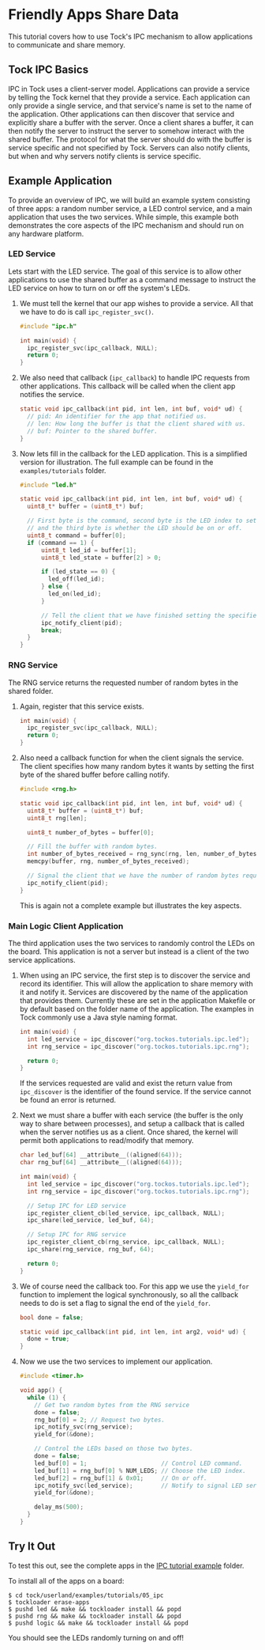 Friendly Apps Share Data
========================

This tutorial covers how to use Tock's IPC mechanism to allow applications
to communicate and share memory.


Tock IPC Basics
---------------

IPC in Tock uses a client-server model. Applications can provide a service by
telling the Tock kernel that they provide a service. Each application can only
provide a single service, and that service's name is set to the name of the
application. Other applications can then discover that service and explicitly
share a buffer with the server. Once a client shares a buffer, it can then
notify the server to instruct the server to somehow interact with the shared
buffer. The protocol for what the server should do with the buffer is service
specific and not specified by Tock. Servers can also notify clients, but when
and why servers notify clients is service specific.

Example Application
-------------------

To provide an overview of IPC, we will build an example system consisting of
three apps: a random number service, a LED control service, and a main
application that uses the two services. While simple, this example both
demonstrates the core aspects of the IPC mechanism and should run on any
hardware platform.

### LED Service

Lets start with the LED service. The goal of this service is to allow other
applications to use the shared buffer as a command message to instruct the
LED service on how to turn on or off the system's LEDs.

1. We must tell the kernel that our app wishes to provide a service. All that
we have to do is call `ipc_register_svc()`.

    ```c
    #include "ipc.h"

    int main(void) {
      ipc_register_svc(ipc_callback, NULL);
      return 0;
    }
    ```

2. We also need that callback (`ipc_callback`) to handle IPC requests from
other applications. This callback will be called when the client app notifies
the service.

    ```c
    static void ipc_callback(int pid, int len, int buf, void* ud) {
      // pid: An identifier for the app that notified us.
      // len: How long the buffer is that the client shared with us.
      // buf: Pointer to the shared buffer.
    }
    ```

3. Now lets fill in the callback for the LED application. This is a simplified
version for illustration. The full example can be found in the
`examples/tutorials` folder.

    ```c
    #include "led.h"

    static void ipc_callback(int pid, int len, int buf, void* ud) {
      uint8_t* buffer = (uint8_t*) buf;

      // First byte is the command, second byte is the LED index to set,
      // and the third byte is whether the LED should be on or off.
      uint8_t command = buffer[0];
      if (command == 1) {
          uint8_t led_id = buffer[1];
          uint8_t led_state = buffer[2] > 0;

          if (led_state == 0) {
            led_off(led_id);
          } else {
            led_on(led_id);
          }

          // Tell the client that we have finished setting the specified LED.
          ipc_notify_client(pid);
          break;
      }
    }
    ```


### RNG Service

The RNG service returns the requested number of random bytes in the shared
folder.

1. Again, register that this service exists.

    ```c
    int main(void) {
      ipc_register_svc(ipc_callback, NULL);
      return 0;
    }
    ```

2. Also need a callback function for when the client signals the service.
The client specifies how many random bytes it wants by setting the first byte
of the shared buffer before calling notify.

    ```c
    #include <rng.h>

    static void ipc_callback(int pid, int len, int buf, void* ud) {
      uint8_t* buffer = (uint8_t*) buf;
      uint8_t rng[len];

      uint8_t number_of_bytes = buffer[0];

      // Fill the buffer with random bytes.
      int number_of_bytes_received = rng_sync(rng, len, number_of_bytes);
      memcpy(buffer, rng, number_of_bytes_received);

      // Signal the client that we have the number of random bytes requested.
      ipc_notify_client(pid);
    }
    ```

    This is again not a complete example but illustrates the key aspects.


### Main Logic Client Application

The third application uses the two services to randomly control the LEDs on
the board. This application is not a server but instead is a client of the
two service applications.

1. When using an IPC service, the first step is to discover the service and
record its identifier. This will allow the application to share memory with it
and notify it. Services are discovered by the name of the application that
provides them. Currently these are set in the application Makefile or by default
based on the folder name of the application. The examples in Tock commonly
use a Java style naming format.

    ```c
    int main(void) {
      int led_service = ipc_discover("org.tockos.tutorials.ipc.led");
      int rng_service = ipc_discover("org.tockos.tutorials.ipc.rng");

      return 0;
    }
    ```

    If the services requested are valid and exist the return value from
    ` ipc_discover` is the identifier of the found service. If the service
    cannot be found an error is returned.

2. Next we must share a buffer with each service (the buffer is the only way to
share between processes), and setup a callback that is called when the server
notifies us as a client. Once shared, the kernel will permit both applications
to read/modify that memory.

    ```c
    char led_buf[64] __attribute__((aligned(64)));
    char rng_buf[64] __attribute__((aligned(64)));

    int main(void) {
      int led_service = ipc_discover("org.tockos.tutorials.ipc.led");
      int rng_service = ipc_discover("org.tockos.tutorials.ipc.rng");

      // Setup IPC for LED service
      ipc_register_client_cb(led_service, ipc_callback, NULL);
      ipc_share(led_service, led_buf, 64);

      // Setup IPC for RNG service
      ipc_register_client_cb(rng_service, ipc_callback, NULL);
      ipc_share(rng_service, rng_buf, 64);

      return 0;
    }
    ```

3. We of course need the callback too. For this app we use the `yield_for`
function to implement the logical synchronously, so all the callback needs
to do is set a flag to signal the end of the `yield_for`.

    ```c
    bool done = false;

    static void ipc_callback(int pid, int len, int arg2, void* ud) {
      done = true;
    }
    ```

3. Now we use the two services to implement our application.

    ```c
    #include <timer.h>

    void app() {
      while (1) {
        // Get two random bytes from the RNG service
        done = false;
        rng_buf[0] = 2; // Request two bytes.
        ipc_notify_svc(rng_service);
        yield_for(&done);

        // Control the LEDs based on those two bytes.
        done = false;
        led_buf[0] = 1;                     // Control LED command.
        led_buf[1] = rng_buf[0] % NUM_LEDS; // Choose the LED index.
        led_buf[2] = rng_buf[1] & 0x01;     // On or off.
        ipc_notify_svc(led_service);        // Notify to signal LED service.
        yield_for(&done);

        delay_ms(500);
      }
    }
    ```

Try It Out
----------

To test this out, see the complete apps in the
[IPC tutorial example](../../userland/examples/tutorials/05_ipc) folder.

To install all of the apps on a board:

    $ cd tock/userland/examples/tutorials/05_ipc
    $ tockloader erase-apps
    $ pushd led && make && tockloader install && popd
    $ pushd rng && make && tockloader install && popd
    $ pushd logic && make && tockloader install && popd

You should see the LEDs randomly turning on and off!
